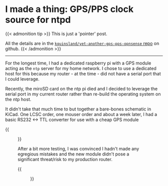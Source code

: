 # I made a thing: GPS/PPS clock source for ntpd



{{< admonition tip >}}
This is just a 'pointer' post.

All the details are in the [`kquinsland/yet-another-gps-pps-opnsense` repo](https://github.com/kquinsland/yet-another-gps-pps-opnsense) on github.
{{< /admonition >}}

---

For the longest time, I had a dedicated raspberry pi with a GPS module acting as the `ntp` server for my home network. I chose to use a dedicated host for this because my router - at the time - did not have a serial port that I could leverage.

Recently, the miroSD card on the ntp pi died and I decided to leverage the serial port in my  current router rather than re-build the operating system on the ntp host.

It didn't take that much time to but together a bare-bones schematic in KiCad.
One LCSC order, one mouser order and about a week later, I had a basic RS232 <-> TTL converter for use with a cheap GPS module

{{<figure name="done">}}

After a bit more testing, I was convinced I hadn't made any egregious mistakes and the new module didn't pose a significant threat/risk to my production router.

{{<figure name="installed">}}

